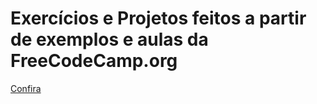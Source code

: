 # Exercícios e Projetos feitos a partir de exemplos e aulas da FreeCodeCamp.org

[Confira](https://www.freecodecamp.org)
